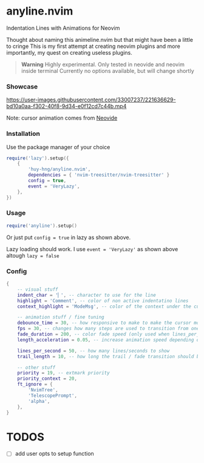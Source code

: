 # anyline.nvim
Indentation Lines with Animations for Neovim

Thought about naming this animeline.nvim but that might have been a little to cringe
This is my first attempt at creating neovim plugins and more importantly, my quest on creating useless plugins.

> **Warning**
> Highly experimental.
> Only tested in neovide and neovim inside terminal
> Currently no options available, but will change shortly


### Showcase
https://user-images.githubusercontent.com/33007237/221636629-bd10a0aa-f302-40f8-9d34-e0f12cd7c44b.mp4

Note: cursor animation comes from [Neovide](https://neovide.dev/)

### Installation
Use the package manager of your choice
```lua
require('lazy').setup({
    {
        'huy-hng/anyline.nvim',
        dependencies = { 'nvim-treesitter/nvim-treesitter' }
        config = true,
        event = 'VeryLazy',
    },
})
```
### Usage
```lua
require('anyline').setup()
```
Or just put ```config = true``` in lazy as shown above.

Lazy loading should work. I use ```event = 'VeryLazy'``` as shown above
altough ```lazy = false``` 

### Config
```lua
{
    -- visual stuff
    indent_char = '▏', -- character to use for the line
    highlight = 'Comment', -- color of non active indentatino lines
    context_highlight = 'ModeMsg', -- color of the context under the cursor

    -- animation stuff / fine tuning
    debounce_time = 30, -- how responsive to make to make the cursor movements (in ms, very low debounce time is kinda janky at the moment)
    fps = 30, -- changes how many steps are used to transition from one color to another
    fade_duration = 200, -- color fade speed (only used when lines_per_second is 0)
    length_acceleration = 0.05, -- increase animation speed depending on how long the context is

    lines_per_second = 50, -- how many lines/seconds to show
    trail_length = 10, -- how long the trail / fade transition should be

    -- other stuff
    priority = 19, -- extmark priority
    priority_context = 20,
    ft_ignore = {
        'NvimTree',
        'TelescopePrompt',
        'alpha',
    },
}
```

# TODOS
- [ ] add user opts to setup function

